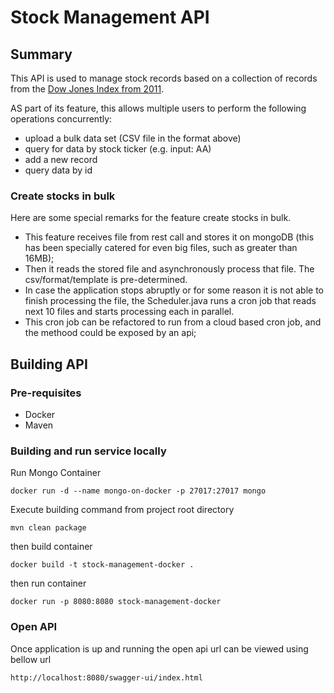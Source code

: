 # Stock Management API

## Summary

This API is used to manage stock records based on a collection of records from the [Dow Jones Index from 2011](http://archive.ics.uci.edu/ml/datasets/Dow+Jones+Index#).

AS part of its feature, this allows multiple users to perform the following operations concurrently:
- upload a bulk data set (CSV file in the format above)
- query for data by stock ticker (e.g. input: AA)
- add a new record
- query data by id

### Create stocks in bulk
Here are some special remarks for the feature create stocks in bulk.
- This feature receives file from rest call and stores it on mongoDB (this has been specially catered for even big files, such as greater than 16MB);
- Then it reads the stored file and asynchronously process that file. The csv/format/template is pre-determined.
- In case the application stops abruptly or for some reason it is not able to finish processing the file, the Scheduler.java runs a cron job that reads next 10 files and starts processing each in parallel.
- This cron job can be refactored to run from a cloud based cron job, and the methood could be exposed by an api;

## Building API

### Pre-requisites

* Docker
* Maven

### Building and run service locally

Run Mongo Container
``` 
docker run -d --name mongo-on-docker -p 27017:27017 mongo
```

Execute building command from project root directory
```
mvn clean package
```

then build container
```
docker build -t stock-management-docker .
```

then run container
```
docker run -p 8080:8080 stock-management-docker
```

### Open API

Once application is up and running the open api url can be viewed using bellow url

``` 
http://localhost:8080/swagger-ui/index.html
```